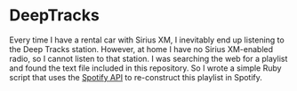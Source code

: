 DeepTracks
==========

Every time I have a rental car with Sirius XM, I inevitably end up listening to the Deep Tracks station. However,
at home I have no Sirius XM-enabled radio, so I cannot listen to that station. I was searching the web for a playlist 
and found the text file included in this repository. So I wrote a simple Ruby script that uses the 
[Spotify API](https://developer.spotify.com/technologies/web-api/search/) to re-construct this playlist in Spotify.
